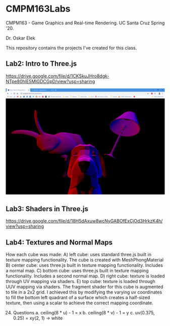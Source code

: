 # CMPM163Labs
CMPM163 - Game Graphics and Real-time Rendering. UC Santa Cruz Spring '20.

Dr. Oskar Elek

This repository contains the projects I've created for this class.

## Lab2: Intro to Three.js
https://drive.google.com/file/d/1CKSkuJHro8dgk-NTpe80hlE5MIGDCGpD/view?usp=sharing

![alt text](https://github.com/LawTam/CMPM163Labs/blob/master/Lab2/lab2_screenshot.png)

## Lab3: Shaders in Three.js
https://drive.google.com/file/d/18H5dAxuw8wcNyGABOfExCjOd3HrkzK4h/view?usp=sharing

## Lab4: Textures and Normal Maps
How each cube was made:
A) left cube: uses standard three.js built in texture mapping functionality. The cube is created with MeshPhongMaterial
B) center cube: uses three.js built in texture mapping functionality. Includes a normal map.
C) bottom cube: uses three.js built in texture mapping functionality. Includes a second normal map.
D) right cube: texture is loaded through UV mapping via shaders. 
E) top cube: texture is loaded through UUV mapping via shaders. The fragment shader for this cube is augmented to tile in a 2x2 grid. I achieved this by modifying the varying uv coordinates to fill the bottom left quadrant of a surface which creates a half-sized texture, then using a scalar to achieve the correct mapping coordinate.

24. Questions
    a. ceiling(8 * u) - 1 = x
    b. ceiling(8 * v) - 1 = y
    c. uv(0.375, 0.25) = xy(2, 1) -> white